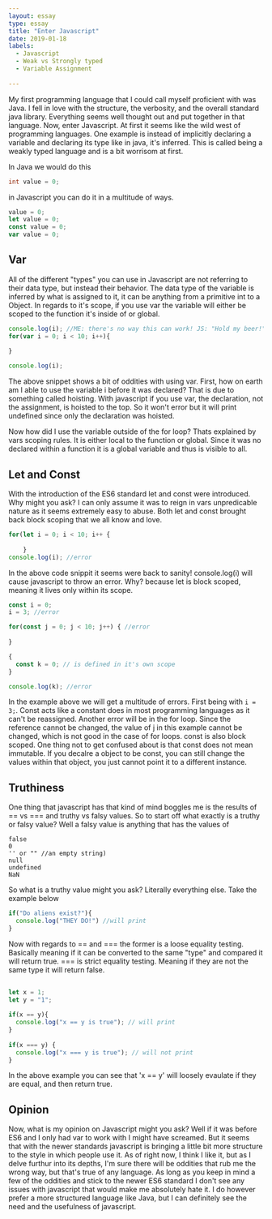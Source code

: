 ```yaml
---
layout: essay
type: essay
title: "Enter Javascript"
date: 2019-01-18
labels:
  - Javascript
  - Weak vs Strongly typed
  - Variable Assignment
  
---
```


My first programming language that I could call myself proficient with was Java. I fell in love with the structure, the verbosity, and the overall standard java library. Everything seems well thought out and put together in that language. Now, enter Javascript. At first it seems like the wild west of programming languages. One example is instead of implicitly declaring a variable and declaring its type like in java, it's inferred. This is called being a weakly typed language and is a bit worrisom at first.

In Java we would do this
```java
int value = 0;
```

in Javascript you can do it in a multitude of ways.

```js
value = 0;
let value = 0;
const value = 0;
var value = 0;
```

<h2>Var</h2>
All of the different "types" you can use in Javascript are not referring to their data type, but instead their behavior. The data type of the variable is inferred by what is assigned to it, it can be anything from a primitive int to a Object. In regards to it's scope, if you use var the variable will either be scoped to the function it's inside of or global.

```js
console.log(i); //ME: there's no way this can work! JS: "Hold my beer!"
for(var i = 0; i < 10; i++){
	
}

console.log(i);
```

The above snippet shows a bit of oddities with using var. First, how on earth am I able to use the variable i before it was declared? That is due to something called hoisting. With javascript if you use var, the declaration, not the assignment, is hoisted to the top. So it won't error but it will print undefined since only the declaration was hoisted.

Now how did I use the variable outside of the for loop? Thats explained by vars scoping rules. It is either local to the function or global. Since it was no declared within a function it is a global variable and thus is visible to all.

<h2>Let and Const</h2>

With the introduction of the ES6 standard let and const were introduced. Why might you ask? I can only assume it was to reign in vars unpredicable nature as it seems extremely easy to abuse. Both let and const brought back block scoping that we all know and love.

```js
for(let i = 0; i < 10; i++ {
    
    }
console.log(i); //error
```

In the above code snippit it seems were back to sanity! console.log(i) will cause javascript to throw an error. Why? because let is block scoped, meaning it lives only within its scope.

```js
const i = 0;
i = 3; //error 

for(const j = 0; j < 10; j++) { //error
  
}

{
  const k = 0; // is defined in it's own scope
}

console.log(k); //error
```

In the example above we will get a multitude of errors. First being with `i = 3;`. Const acts like a constant does in most programming languages as it can't be reassigned. Another error will be in the for loop. Since the reference cannot be changed, the value of j in this example cannot be changed, which is not good in the case of for loops. const is also block scoped. One thing not to get confused about is that const does not mean immutable. If you decalre a object to be const, you can still change the values within that object, you just cannot point it to a different instance.

<h2>Truthiness</h2>
  
One thing that javascript has that kind of mind boggles me is the results of == vs === and truthy vs falsy values. So to start off what exactly is a truthy or falsy value? Well a falsy value is anything that has the values of
```
false
0
'' or "" //an empty string)
null
undefined
NaN
```
  
So what is a truthy value might you ask? Literally everything else. Take the example below

```js
if("Do aliens exist?"){
  console.log("THEY DO!") //will print
}
```
  
Now with regards to == and === the former is a loose equality testing. Basically meaning if it can be converted to the same "type" and compared it will return true. === is strict equality testing. Meaning if they are not the same type it will return false.
  
```js
  
let x = 1;
let y = "1";
  
if(x == y){
  console.log("x == y is true"); // will print
}
  
if(x === y) {
  console.log("x === y is true"); // will not print
}
```
  
  In the above example you can see that 'x == y' will loosely evaulate if they are equal, and then return true.
 
  

<h2>Opinion</h2>

Now, what is my opinion on Javascript might you ask? Well if it was before ES6 and I only had var to work with I might have screamed. But it seems that with the newer standards javascript is bringing a little bit more structure to the style in which people use it. As of right now, I think I like it, but as I delve furthur into its depths, I'm sure there will be oddities that rub me the wrong way, but that's true of any language. As long as you keep in mind a few of the oddities and stick to the newer ES6 standard I don't see any issues with javascript that would make me absolutely hate it. I do however prefer a more structured language like Java, but I can definitely see the need and the usefulness of javascript.
  



